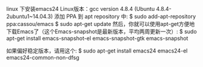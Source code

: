 linux 下安装emacs24
Linux版本：gcc version 4.8.4 (Ubuntu 4.8.4-2ubuntu1~14.04.3) 
添加 PPA 到 apt repository 中:
$ sudo add-apt-repository ppa:cassou/emacs
$ sudo apt-get update
然后，你就可以使用apt-get方便地下载Emacs了（这个Emacs-snapshot是最新版本，平均两周更新一次）:
$ sudo apt-get install emacs-snapshot-el emacs-snapshot-gtk emacs-snapshot
 
如果偏好稳定版本，请用这个:
$ sudo apt-get install emacs24 emacs24-el emacs24-common-non-dfsg